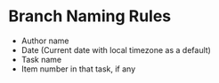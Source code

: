 # Branch Naming Rules

- Author name
- Date (Current date with local timezone as a default)
- Task name
- Item number in that task, if any
